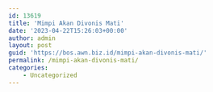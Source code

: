 ```yaml
---
id: 13619
title: 'Mimpi Akan Divonis Mati'
date: '2023-04-22T15:26:03+00:00'
author: admin
layout: post
guid: 'https://bos.awn.biz.id/mimpi-akan-divonis-mati/'
permalink: /mimpi-akan-divonis-mati/
categories:
    - Uncategorized
---
```


